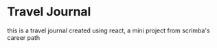 # Travel Journal 
this is a travel journal created using react, a mini project from scrimba's career path
